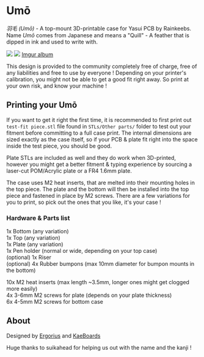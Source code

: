 # Umō
*羽毛 (Umō)* - A top-mount 3D-printable case for Yasui PCB by Rainkeebs.
Name *Umō* comes from Japanese and means a "Quill" - A feather that is dipped in ink and used to write with.

![](https://i.imgur.com/NLpYh7a.jpg)
![](https://i.imgur.com/Yb7syOU.jpg)
[Imgur album](https://imgur.com/gallery/CjK1rLI)

This design is provided to the community completely free of charge, free of any liabilities and free to use by everyone !
Depending on your printer's calibration, you might not be able to get a good fit right away. So print at your own risk, and know your machine !
## Printing your Umō

If you want to get it right the first time, it is recommended to first print out ```test-fit piece.stl``` file found in ```STLs/Other parts/``` folder to test out
your fitment before committing to a full case print. The internal dimensions are sized exactly as the case itself, so if your PCB & plate fit right into the space inside the test piece, you should be good.

Plate STLs are included as well and they do work when 3D-printed, however you might get a better fitment & typing experience by sourcing a laser-cut POM/Acrylic plate or a FR4 1.6mm plate.

The case uses M2 heat inserts, that are melted into their mounting holes in the top piece. The plate and the bottom will then be installed into the top piece and fastened in place by M2 screws.
There are a few variations for you to print, so pick out the ones that you like, it's your case !

### Hardware & Parts list

1x Bottom (any variation)  
1x Top (any variation)   
1x Plate (any variation)  
1x Pen holder (normal or wide, depending on your top case)  
(optional) 1x Riser  
(optional) 4x Rubber bumpons (max 10mm diameter for bumpon mounts in the bottom)  

10x M2 heat inserts (max length ~3.5mm, longer ones might get clogged more easily)  
4x 3-6mm M2 screws for plate (depends on your plate thickness)  
6x 4-5mm M2 screws for bottom case  

## About

Designed by [Ergorius](https://github.com/ErkHal) and [KaeBoards](https://github.com/KaeBoards)

Huge thanks to suikahead for helping us out with the name and the kanji !



